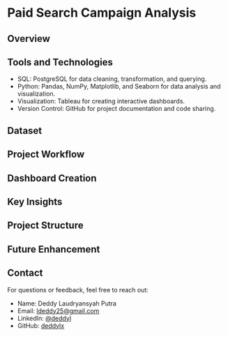 # Paid Search Campaign Analysis
## Overview


## Tools and Technologies
- SQL: PostgreSQL for data cleaning, transformation, and querying.
- Python: Pandas, NumPy, Matplotlib, and Seaborn for data analysis and visualization.
- Visualization: Tableau for creating interactive dashboards.
- Version Control: GitHub for project documentation and code sharing.
## Dataset

## Project Workflow

## Dashboard Creation

## Key Insights

## Project Structure

## Future Enhancement

## Contact
For questions or feedback, feel free to reach out:
- Name: Deddy Laudryansyah Putra
- Email: ldeddy25@gmail.com
- LinkedIn: [@deddyl](https://www.linkedin.com/in/deddyl/)
- GitHub: [deddylx](https://github.com/deddylx)
